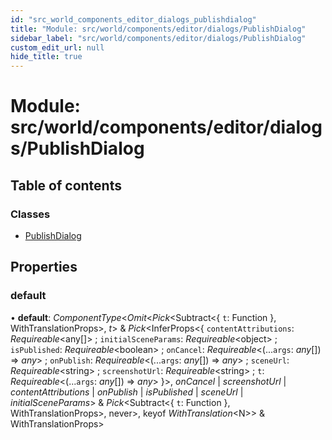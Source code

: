 ```yaml
---
id: "src_world_components_editor_dialogs_publishdialog"
title: "Module: src/world/components/editor/dialogs/PublishDialog"
sidebar_label: "src/world/components/editor/dialogs/PublishDialog"
custom_edit_url: null
hide_title: true
---
```


# Module: src/world/components/editor/dialogs/PublishDialog

## Table of contents

### Classes

- [PublishDialog](../classes/src_world_components_editor_dialogs_publishdialog.publishdialog.md)

## Properties

### default

• **default**: *ComponentType*<*Omit*<*Pick*<Subtract<{ `t`: Function  }, WithTranslationProps\>, *t*\> & *Pick*<InferProps<{ `contentAttributions`: *Requireable*<any[]\> ; `initialSceneParams`: *Requireable*<object\> ; `isPublished`: *Requireable*<boolean\> ; `onCancel`: *Requireable*<(...`args`: *any*[]) => *any*\> ; `onPublish`: *Requireable*<(...`args`: *any*[]) => *any*\> ; `sceneUrl`: *Requireable*<string\> ; `screenshotUrl`: *Requireable*<string\> ; `t`: *Requireable*<(...`args`: *any*[]) => *any*\>  }\>, *onCancel* \| *screenshotUrl* \| *contentAttributions* \| *onPublish* \| *isPublished* \| *sceneUrl* \| *initialSceneParams*\> & *Pick*<Subtract<{ `t`: Function  }, WithTranslationProps\>, never\>, keyof *WithTranslation*<N\>\> & WithTranslationProps\>
